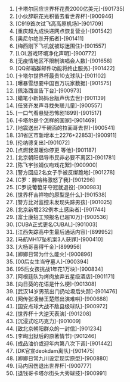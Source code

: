
1. [卡塔尔回应世界杯花费2000亿美元]-[901735]
1. [小伙辞职花光积蓄去看世界杯]-[900946]
1. [C919首次试飞高高原机场]-[901709]
1. [重庆超九成快递网点恢复营业]-[901542]
1. [奥尼尔绝杀开拓者]-[901411]
1. [梅西刚下飞机就被球迷围住]-[901557]
1. [LOL游戏环境净化声明]-[900772]
1. [无疫情地区不限制演唱会人数]-[901658]
1. [QQ邮箱群邮件功能将终止服务]-[901422]
1. [卡塔尔世界杯最贵10支球队]-[901102]
1. [曝暴雪想要中国百万玩家数据]-[901575]
1. [佩洛西宣告下台]-[900973]
1. [蜡笔小新妈妈台版声优去世]-[901139]
1. [任贤齐发声寻找失联儿童]-[900557]
1. [一口气看悬疑恐怖剧1899]-[901517]
1. [卡塔尔是个怎样的国家]-[901469]
1. [地震送出7千碗面的拉面哥去世]-[900541]
1. [31省区市新增本土2276+22853]-[900911]
1. [伦纳德复出]-[901072]
1. [点燃我温暖你停更 等他]-[901187]
1. [北京朝阳倡导市民非必要不离区]-[901781]
1. [陈飞宇张婧仪吻戏花絮]-[900900]
1. [警方回应2名女子手被反绑跪地]-[901278]
1. [C罗：滕哈格激怒了我]-[901296]
1. [C罗说葡萄牙夺冠就退役]-[900983]
1. [世界杯吉祥物的原型是什么]-[901538]
1. [警方比对监控未发现失踪男孩]-[901025]
1. [北京新增232例本土感染者]-[901744]
1. [富士康招工预报名已超10万]-[900536]
1. [CUBA正式更名CUBAL]-[901003]
1. [江西失踪高中生最后通话内容]-[899952]
1. [马航MH17坠机案3人获罪]-[900410]
1. [大杨哥喜得千金]-[899956]
1. [卿卿日常为什么能火]-[900896]
1. [00后女生当守墓人]-[900394]
1. [95后女孩挑战1年花1万块]-[900834]
1. [阿根廷队为烤肉放弃五星级酒店]-[901171]
1. [向日葵的花语是什么梗]-[901308]
1. [武汉14岁男孩出门扔垃圾后失踪]-[901476]
1. [网传张凌赫王楚然出演难哄]-[900688]
1. [国安点球大战不敌县级球队]-[900972]
1. [世界杯十大逆天表演]-[901208]
1. [沉浸式吃巧克力]-[901009]
1. [致北京朝阳群众的一封信]-[901234]
1. [李峋出狱后的原著情节]-[901246]
1. [成品油价或迎年内第八次下调]-[901442]
1. [DK官宣deokdam离队]-[901475]
1. [卿卿日常九川设定现实原型]-[900880]
1. [马内因伤退出世界杯]-[900777]
1. [退钱哥卡塔尔街头大秀球技]-[900991]